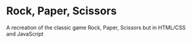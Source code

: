 # Rock, Paper, Scissors
A recreation of the classic game Rock, Paper, Scissors but in HTML/CSS and JavaScript